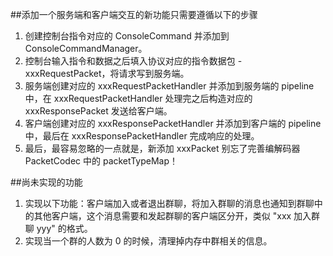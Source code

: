 ##添加一个服务端和客户端交互的新功能只需要遵循以下的步骤

1. 创建控制台指令对应的 ConsoleCommand 并添加到 ConsoleCommandManager。
2. 控制台输入指令和数据之后填入协议对应的指令数据包 - xxxRequestPacket，将请求写到服务端。
3. 服务端创建对应的 xxxRequestPacketHandler 并添加到服务端的 pipeline 中，在 xxxRequestPacketHandler 处理完之后构造对应的 xxxResponsePacket 发送给客户端。
4. 客户端创建对应的 xxxResponsePacketHandler 并添加到客户端的 pipeline 中，最后在 xxxResponsePacketHandler 完成响应的处理。
5. 最后，最容易忽略的一点就是，新添加 xxxPacket 别忘了完善编解码器 PacketCodec 中的 packetTypeMap！

##尚未实现的功能
1. 实现以下功能：客户端加入或者退出群聊，将加入群聊的消息也通知到群聊中的其他客户端，这个消息需要和发起群聊的客户端区分开，类似 "xxx 加入群聊 yyy" 的格式。
2. 实现当一个群的人数为 0 的时候，清理掉内存中群相关的信息。